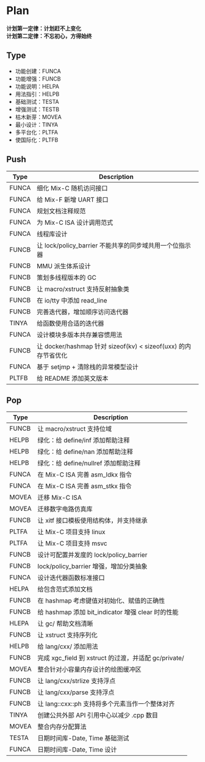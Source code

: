 # Plan
**计划第一定律：计划赶不上变化**  
**计划第二定律：不忘初心，方得始终**

## Type
- 功能创建：FUNCA
- 功能增强：FUNCB
- 功能说明：HELPA
- 用法指引：HELPB
- 基础测试：TESTA
- 增强测试：TESTB
- 枯木新芽：MOVEA
- 最小设计：TINYA
- 多平台化：PLTFA
- 使国际化：PLTFB

## Push
| Type  | Description                                                            |
|-------|------------------------------------------------------------------------|
| FUNCA | 细化 Mix-C 随机访问接口                                                |
| FUNCA | 给 Mix-F 新增 UART 接口                                                |
| FUNCA | 规划文档注释规范                                                       |
| FUNCA | 为 Mix-C ISA 设计调用范式                                              |
| FUNCA | 线程库设计                                                             |
| FUNCB | 让 lock/policy_barrier 不能共享的同步域共用一个位指示器                |
| FUNCB | MMU 派生体系设计                                                       |
| FUNCB | 策划多线程版本的 GC                                                    |
| FUNCB | 让 macro/xstruct 支持反射抽象类                                        |
| FUNCB | 在 io/tty 中添加 read_line                                             |
| FUNCB | 完善迭代器，增加顺序访问迭代器                                         |
| TINYA | 给函数使用合适的迭代器                                                 |
| FUNCA | 设计模块多版本共存兼容惯用法                                           |
| FUNCB | 让 docker/hashmap 针对 sizeof(kv) < sizeof(uxx) 的内存节省优化         |
| FUNCA | 基于 setjmp + 清除栈的异常模型设计                                     |
| PLTFB | 给 README 添加英文版本                                                 |

## Pop
| Type  | Description                                                            |
|-------|------------------------------------------------------------------------|
| FUNCB | 让 macro/xstruct 支持位域                                              |
| HELPB | 绿化：给 define/inf 添加帮助注释                                       |
| HELPB | 绿化：给 define/nan 添加帮助注释                                       |
| HELPB | 绿化：给 define/nullref 添加帮助注释                                   |
| FUNCA | 在 Mix-C ISA 完善 asm_ldkx 指令                                        |
| FUNCA | 在 Mix-C ISA 完善 asm_stkx 指令                                        |
| MOVEA | 迁移 Mix-C ISA                                                         |
| MOVEA | 迁移数字电路仿真库                                                     |
| FUNCB | 让 xitf 接口模板使用结构体，并支持继承                                 |
| PLTFA | 让 Mix-C 项目支持 linux                                                |
| PLTFA | 让 Mix-C 项目支持 msvc                                                 |
| FUNCB | 设计可配置并发度的 lock/policy_barrier                                 |
| FUNCB | lock/policy_barrier 增强，增加分类抽象                                 |
| FUNCA | 设计迭代器函数标准接口                                                 |
| HELPA | 给包含范式添加文档                                                     |
| FUNCB | 在 hashmap 考虑键值对初始化、赋值的正确性                              |
| FUNCB | 给 hashmap 添加 bit_indicator 增强 clear 时的性能                      |
| HLEPA | 让 gc/ 帮助文档清晰                                                    |
| FUNCB | 让 xstruct 支持序列化                                                  |
| HELPB | 给 lang/cxx/ 添加用法                                                  |
| FUNCB | 完成 xgc_field 到 xstruct 的过渡，并适配 gc/private/                   |
| MOVEA | 整合针对小容量内存设计的绘图缓冲区                                     |
| FUNCB | 让 lang/cxx/strlize 支持浮点                                           |
| FUNCB | 让 lang/cxx/parse 支持浮点                                             |
| FUNCB | 让 lang::cxx::ph 支持将多个元素当作一个整体对齐                        |
| TINYA | 创建公共外部 API 引用中心以减少 .cpp 数目                              |
| MOVEA | 整合内存分配算法                                                       |
| TESTA | 日期时间库-Date, Time 基础测试                                         |
| FUNCA | 日期时间库-Date, Time 设计                                             |

